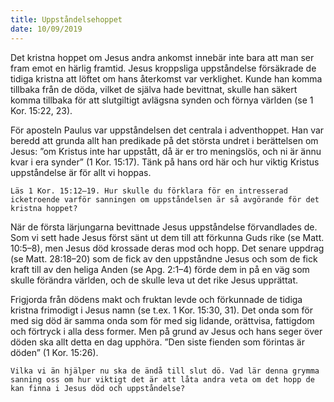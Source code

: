```yaml
---
title: Uppståndelsehoppet
date: 10/09/2019
---
```


Det kristna hoppet om Jesus andra ankomst innebär inte bara att man ser fram emot en härlig framtid. Jesus kroppsliga uppståndelse försäkrade de tidiga kristna att löftet om hans återkomst var verklighet. Kunde han komma tillbaka från de döda, vilket de själva hade bevittnat, skulle han säkert komma tillbaka för att slutgiltigt avlägsna synden och förnya världen (se 1 Kor. 15:22, 23).

För aposteln Paulus var uppståndelsen det centrala i adventhoppet. Han var beredd att grunda allt han predikade på det största undret i berättelsen om Jesus: ”om Kristus inte har uppstått, då är er tro meningslös, och ni är ännu kvar i era synder” (1 Kor. 15:17). Tänk på hans ord här och hur viktig Kristus uppståndelse är för allt vi hoppas.

`Läs 1 Kor. 15:12–19. Hur skulle du förklara för en intresserad icketroende varför sanningen om uppståndelsen är så avgörande för det kristna hoppet?`

När de första lärjungarna bevittnade Jesus uppståndelse förvandlades de. Som vi sett hade Jesus först sänt ut dem till att förkunna Guds rike (se Matt. 10:5–8), men Jesus död krossade deras mod och hopp. Det senare uppdrag (se Matt. 28:18–20) som de fick av den uppståndne Jesus och som de fick kraft till av den heliga Anden (se Apg. 2:1–4) förde dem in på en väg som skulle förändra världen, och de skulle leva ut det rike Jesus upprättat.

Frigjorda från dödens makt och fruktan levde och förkunnade de tidiga kristna frimodigt i Jesus namn (se t.ex. 1 Kor. 15:30, 31). Det onda som för med sig död är samma onda som för med sig lidande, orättvisa, fattigdom och förtryck i alla dess former. Men på grund av Jesus och hans seger över döden ska allt detta en dag upphöra. ”Den siste fienden som förintas är döden” (1 Kor. 15:26).

`Vilka vi än hjälper nu ska de ändå till slut dö. Vad lär denna grymma sanning oss om hur viktigt det är att låta andra veta om det hopp de kan finna i Jesus död och uppståndelse?`